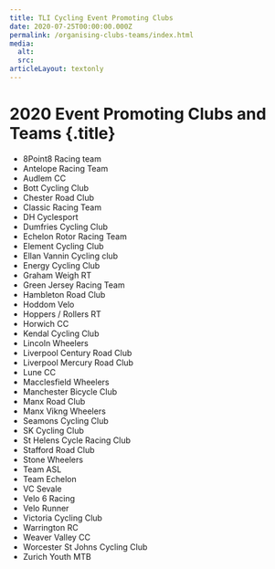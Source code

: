 ```yaml
---
title: TLI Cycling Event Promoting Clubs
date: 2020-07-25T00:00:00.000Z
permalink: /organising-clubs-teams/index.html
media:
  alt:
  src:
articleLayout: textonly
---
```


# 2020 Event Promoting Clubs and Teams {.title}

* 8Point8 Racing team
* Antelope Racing Team
* Audlem CC
* Bott Cycling Club
* Chester Road Club
* Classic Racing Team
* DH Cyclesport
* Dumfries Cycling Club
* Echelon Rotor Racing Team
* Element Cycling Club
* Ellan Vannin Cycling club
* Energy Cycling Club
* Graham Weigh RT
* Green Jersey Racing Team
* Hambleton Road Club
* Hoddom Velo
* Hoppers / Rollers RT
* Horwich CC
* Kendal Cycling Club
* Lincoln Wheelers
* Liverpool Century Road Club
* Liverpool Mercury Road Club
* Lune CC
* Macclesfield Wheelers
* Manchester Bicycle Club
* Manx Road Club
* Manx Vikng Wheelers
* Seamons Cycling Club
* SK Cycling Club
* St Helens Cycle Racing Club
* Stafford Road Club
* Stone Wheelers
* Team ASL
* Team Echelon
* VC Sevale
* Velo 6 Racing
* Velo Runner
* Victoria Cycling Club
* Warrington RC
* Weaver Valley CC
* Worcester St Johns Cycling Club
* Zurich Youth MTB
